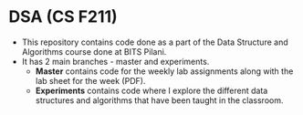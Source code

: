 
# DSA (CS F211)
* This repository contains code done as a part of the Data Structure and Algorithms course done at BITS Pilani.
* It has 2 main branches - master and experiments.  
	* **Master** contains code for the weekly lab assignments along with the lab sheet for the week (PDF).
	* **Experiments** contains code where I explore the different data structures and algorithms that have been taught in the classroom.
